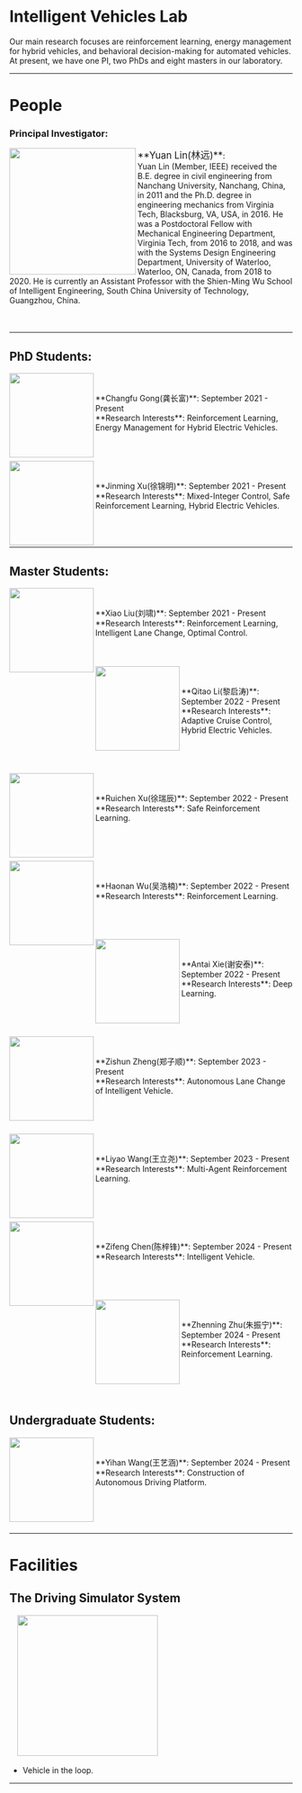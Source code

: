 # Intelligent Vehicles Lab
Our main research focuses are reinforcement learning, energy management for hybrid vehicles, and behavioral decision-making for automated vehicles. At present, we have one PI, two PhDs and eight masters in our laboratory.  

***



# People
### Principal Investigator:
<img align="left" src="assets/YuanLin.jpg" width="225" height=""/>
 <big>**Yuan Lin(林远)**</big>:<br />Yuan Lin (Member, IEEE) received the B.E. degree in civil engineering from Nanchang University, Nanchang, China, in 2011 and the Ph.D. degree in engineering mechanics from Virginia Tech, Blacksburg, VA, USA, in 2016. He was a Postdoctoral Fellow with Mechanical Engineering Department, Virginia Tech, from 2016 to 2018, and was with the Systems Design Engineering Department, University of Waterloo, Waterloo, ON, Canada, from 2018 to 2020. He is currently an Assistant Professor with the Shien-Ming Wu School of Intelligent Engineering, South China University of Technology, Guangzhou, China. 
 <br/>
 <br/>
 <br/>


***

## PhD Students:
<img align="left" src="assets/Changfu Gong.jpg" width="150" height=""/>
<br/>
<br/>
**Changfu Gong(龚长富)**: September 2021 - Present<br/>
**Research Interests**: Reinforcement Learning, Energy Management for Hybrid Electric Vehicles.
<br/>
<br/>
<br/>
<br/>
<img align="left" src="assets/Jinming Xu.jpg" width="150" height=""/>
<br/>
<br/>
**Jinming Xu(徐锦明)**: September 2021 - Present<br/>
**Research Interests**: Mixed-Integer Control, Safe Reinforcement Learning, Hybrid Electric Vehicles.
<br/>
<br/>
<br/>
<br/>

***  

## Master Students:
<img align="left" src="assets/Xiao Liu.jpg" width="150" height=""/> 
<br/>
<br/>
**Xiao Liu(刘啸)**: September 2021 - Present<br/>
**Research Interests**: Reinforcement Learning, Intelligent Lane Change, Optimal Control.
<br/>
<br/>
<br/>
<br/>
<img align="left" src="assets/Qitao Li.jpg" width="150" height=""/> 
<br/>
<br/>
**Qitao Li(黎启涛)**: September 2022 - Present<br/>
**Research Interests**: Adaptive Cruise Control, Hybrid Electric Vehicles.
<br/>
<br/>
<br/>
<br/>
<br/>
<img align="left" src="assets/Ruichen Xu.jpg" width="150" height=""/> 
<br/>
<br/>
**Ruichen Xu(徐瑞辰)**: September 2022 - Present<br/>
**Research Interests**: Safe Reinforcement Learning.
<br/>
<br/>
<br/>
<br/>
<br/>
<img align="left" src="assets/Haonan Wu.jpg" width="150" height=""/> 
<br/>
<br/>
**Haonan Wu(吴浩楠)**: September 2022 - Present<br/>
**Research Interests**: Reinforcement Learning.
<br/>
<br/>
<br/>
<br/>
<br/>
<img align="left" src="assets/Antai Xie.jpg" width="150" height=""/> 
<br/>
<br/>
**Antai Xie(谢安泰)**: September 2022 - Present<br/>
**Research Interests**: Deep Learning.
<br/>
<br/>
<br/>
<br/>
<br/>
<img align="left" src="assets/Zishun Zheng.jpg" width="150" height=""/> 
<br/>
<br/>
**Zishun Zheng(郑子顺)**: September 2023 - Present<br/>
**Research Interests**: Autonomous Lane Change of Intelligent Vehicle.
<br/>
<br/>
<br/>
<br/>
<br/>
<img align="left" src="assets/Liyao Wang.jpg" width="150" height=""/> 
<br/>
<br/>
**Liyao Wang(王立尧)**: September 2023 - Present<br/>
**Research Interests**: Multi-Agent Reinforcement Learning.
<br/>
<br/>
<br/>
<br/>
<br/>
<img align="left" src="assets/Zifeng Chen.jpg" width="150" height=""/> 
<br/>
<br/>
**Zifeng Chen(陈梓锋)**: September 2024 - Present<br/>
**Research Interests**: Intelligent Vehicle.
<br/>
<br/>
<br/>
<br/>
<br/>
<img align="left" src="assets/Zhenning Zhu.jpg" width="150" height=""/> 
<br/>
<br/>
**Zhenning Zhu(朱振宁)**: September 2024 - Present<br/>
**Research Interests**: Reinforcement Learning.
<br/>
<br/>
<br/>
<br/>
<br/>

## Undergraduate Students:
<img align="left" src="assets/Yihan Wang.jpg" width="150" height=""/> 
<br/>
<br/>
**Yihan Wang(王艺涵)**: September 2024 - Present<br/>
**Research Interests**: Construction of Autonomous Driving Platform.
<br/>
<br/>
<br/>
<br/>
<br/>


***
# Facilities
## The Driving Simulator System
&emsp;<img src="assets/The driving simulator system.jpg" width="250" height=""/> 
* Vehicle in the loop.


***


